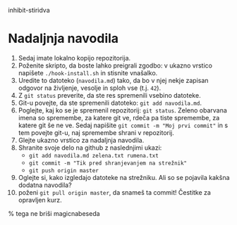 inhibit-stiridva

# Nadaljnja navodila

1. Sedaj imate lokalno kopijo repozitorija.
2. Poženite skripto, da boste lahko preigrali zgodbo:
   v ukazno vrstico napišete `./hook-install.sh` in stisnite vnašalko.
3. Uredite to datoteko (`navodila.md`) tako, da bo v njej nekje
   zapisan odgovor na življenje, vesolje in sploh vse (t.j. `42`).
5. Z `git status` preverite, da ste res spremenili vsebino datoteke.
6. Git-u povejte, da ste spremenili datoteko: `git add navodila.md`.
7. Poglejte, kaj ko se je spremenil repozitorij: `git status`.
   Zeleno obarvana imena so spremembe, za katere git ve, rdeča pa tiste spremembe,
   za katere git še ne ve. Sedaj napišite `git commit -m "Moj prvi commit"` in
   s tem povejte git-u, naj spremembe shrani v repozitorij.
8. Glejte ukazno vrstico za nadaljnja navodila.
9. Shranite svoje delo na github z naslednjimi ukazi:
   - `git add navodila.md zelena.txt rumena.txt`
   - `git commit -m "Tik pred shranjevanjem na strežnik"`
   - `git push origin master`
10. Oglejte si, kako izgledajo datoteke na strežniku.
	Ali so se pojavila kakšna dodatna navodila?
5. poženi `git pull origin master`, da snameš ta commit! Čestitke za opravljen kurz.



% tega ne briši
magicnabeseda

